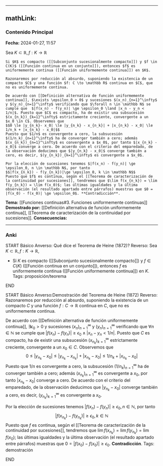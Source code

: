 
---
mathLink:
---
### Contenido Principal

**Fecha:** 2024-01-27, 11:57

Sea $K \subset \mathbb R, f : K \to \mathbb R$
```ad-theorem
Si $K$ es compacto ([[Subconjunto sucesionalmente compacto]]) y $f \in C(K)$ ([[Función continua en un conjunto]]), entonces $f$ es uniformemente continua ([[Función uniformemente continua]]) en $K$.

```


```ad-proof
Razonaremos por reducción al absurdo, suponiendo la existencia de un compacto $C$ y una función $f: C \to \mathbb R$ continua en $C$, que no es uniformemente continua. 

De acuerdo con [[Definición alternativa de función uniformemente continua]], $\exists \epsilon_0 > 0$ y sucesiones $(x_n)_{n=1}^\infty$ y $(y_n)_{n=1}^\infty$ verificando que $\forall n \in \mathbb N$ se cumple que  $|f(x_n) - f(y_n)| \ge \epsilon_0 \land |x_n - y_n < 1/n|$. Puesto que $C$ es compacto, ha de existir una subsucesión $(x_{n_k})_{k=1}^\infty$ estrictamente creciente, convergente a un $x_0 \in C$. Observemos que
$$0 \le |y_{n_k}- x_0| \le |y_{n_k} - x_{n_k}| + |x_{n_k} - x_0| \le 1/n_k + |x_{n_k} - x_0|$$
Puesto que $1/n$ es convergente a cero, la subsucesión $(1/n_k)_{n=1}^\infty$ ha de converger también a cero; además $(x_{n_k})_{n=1}^\infty$ es convergente a $x_0$, por tanto $|x_{n_k} - x_0|$ converge a cero. De acuerdo con el criterio del emparedado, de la observación deducimos que $|y_{n_k} - x_0|$ converge también a cero, es decir, $(y_{n_k})_{k=1}^\infty$ es convergente a $x_0$.

Por la elección de sucesiones tenemos $|f(x_n) - f(y_n)| \ge \epsilon_0, n \in \mathbb N$, por tanto
$$|f(x_{n_k}) - f(y_{n_k})|\ge \epsilon_0, k \in \mathbb N$$
Puesto que $f$ es continua, según el [[Teorema de caracterización de la continuidad por sucesiones]], tendremos que $\lim f(x_{n_k}) = \lim f(y_{n_k}) = \lim f(x_0)$; las últimas igualdades y la última observación (el resultado apartado entre párrafos) muestras que $0 = |f(x_0) - f(x_0)| \ge \epsilon_0$. **Contradicción**.

```


**Tema:** [[Funciones continuas#3. Funciones uniformemente continuas]]
**Demostrado por:** [[Definición alternativa de función uniformemente continua]], [[Teorema de caracterización de la continuidad por sucesiones]].
**Consecuencias:**

---
### Anki

START
Básico
Anverso: Qué dice el Teorema de Heine (1872)?
Reverso: Sea $K \subset \mathbb R, f : K \to \mathbb R$,
- Si $K$ es compacto ([[Subconjunto sucesionalmente compacto]]) y $f \in C(K)$ ([[Función continua en un conjunto]]), entonces $f$ es uniformemente continua ([[Función uniformemente continua]]) en $K$.
Tags: proposición/teorema
<!--ID: 1706355204100-->
END

START
Básico
Anverso:Demostración del Teorema de Heine (1872)
Reverso: Razonaremos por reducción al absurdo, suponiendo la existencia de un compacto $C$ y una función $f: C \to \mathbb R$ continua en $C$, que no es uniformemente continua. 

De acuerdo con [[Definición alternativa de función uniformemente continua]], $\exists \epsilon_0 > 0$ y sucesiones $(x_n)_{n=1}^\infty$ y $(y_n)_{n=1}^\infty$ verificando que $\forall n \in \mathbb N$ se cumple que  $|f(x_n) - f(y_n)| \ge \epsilon_0 \land |x_n - y_n < 1/n|$. Puesto que $C$ es compacto, ha de existir una subsucesión $(x_{n_k})_{k=1}^\infty$ estrictamente creciente, convergente a un $x_0 \in C$. Observemos que
$$0 \le |y_{n_k}- x_0| \le |y_{n_k} - x_{n_k}| + |x_{n_k} - x_0| \le 1/n_k + |x_{n_k} - x_0|$$
Puesto que $1/n$ es convergente a cero, la subsucesión $(1/n_k)_{n=1}^\infty$ ha de converger también a cero; además $(x_{n_k})_{n=1}^\infty$ es convergente a $x_0$, por tanto $|x_{n_k} - x_0|$ converge a cero. De acuerdo con el criterio del emparedado, de la observación deducimos que $|y_{n_k} - x_0|$ converge también a cero, es decir, $(y_{n_k})_{k=1}^\infty$ es convergente a $x_0$.

Por la elección de sucesiones tenemos $|f(x_n) - f(y_n)| \ge \epsilon_0, n \in \mathbb N$, por tanto
$$|f(x_{n_k}) - f(y_{n_k})|\ge \epsilon_0, k \in \mathbb N$$
Puesto que $f$ es continua, según el [[Teorema de caracterización de la continuidad por sucesiones]], tendremos que $\lim f(x_{n_k}) = \lim f(y_{n_k}) = \lim f(x_0)$; las últimas igualdades y la última observación (el resultado apartado entre párrafos) muestras que $0 = |f(x_0) - f(x_0)| \ge \epsilon_0$. **Contradicción**.
Tags: demostración
<!--ID: 1706355204105-->
END

